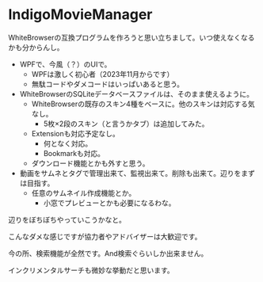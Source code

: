# IndigoMovieManager
WhiteBrowserの互換プログラムを作ろうと思い立ちまして。いつ使えなくなるかも分からんし。

- WPFで、今風（？）のUIで。
  - WPFは激しく初心者（2023年11月からです）
  - 無駄コードやダメコードはいっぱいあると思う。
- WhiteBrowserのSQLiteデータベースファイルは、そのまま使えるように。
  - WhiteBrowserの既存のスキン4種をベースに。他のスキンは対応する気なし。
    - 5枚×2段のスキン（と言うかタブ）は追加してみた。
  - Extensionも対応予定なし。
    - 何となく対応。
    - Bookmarkも対応。
  - ダウンロード機能とかも外すと思う。
- 動画をサムネとタグで管理出来て、監視出来て。削除も出来て。辺りをまずは目指す。
  - 任意のサムネイル作成機能とか。
    - 小窓でプレビューとかも必要になるわな。

辺りをぼちぼちやっていこうかなと。

こんなダメな感じですが協力者やアドバイザーは大歓迎です。

今の所、検索機能が全然です。And検索ぐらいしか出来ません。

インクリメンタルサーチも微妙な挙動だと思います。

